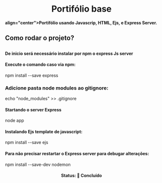 <h1 align="center">Portifólio base</h1>
<h4>align="center">Portifólio usando Javascrip, HTML, Ejs, e Express Server.</h4>


<h2>Como rodar o projeto?<h2>

<h4>De inicio será necessário instalar por npm o express Js server</h4>
<h4>Execute o comando caso via npm:</h4>
<p font-color="#008000">npm install --save express<p>

<h3>Adicione pasta node modules ao gitignore:</h4>
<p>echo "node_modules" >> .gitignore<p>

<h4>Startando o server Express </h4>
<p>node app<p>

<h4>Instalando Ejs template de javascript:</h4>
<p>npm install --save ejs<p>

<h4>Para não precisar restartar o Express server para debugar alterações:</h4>
<p>npm install --save-dev nodemon<p>

<h4 align="center">
 Status: 🚀 Concluído
</h4>
